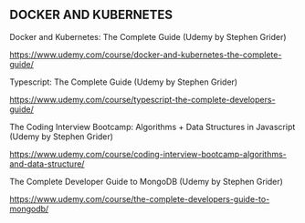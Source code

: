 ## DOCKER AND KUBERNETES

Docker and Kubernetes: The Complete Guide (Udemy by Stephen Grider)

<https://www.udemy.com/course/docker-and-kubernetes-the-complete-guide/>

Typescript: The Complete Guide (Udemy by Stephen Grider)

https://www.udemy.com/course/typescript-the-complete-developers-guide/

The Coding Interview Bootcamp: Algorithms +  Data Structures in Javascript (Udemy by Stephen Grider)

<https://www.udemy.com/course/coding-interview-bootcamp-algorithms-and-data-structure/>

The Complete Developer Guide to MongoDB (Udemy by Stephen Grider)

<https://www.udemy.com/course/the-complete-developers-guide-to-mongodb/>